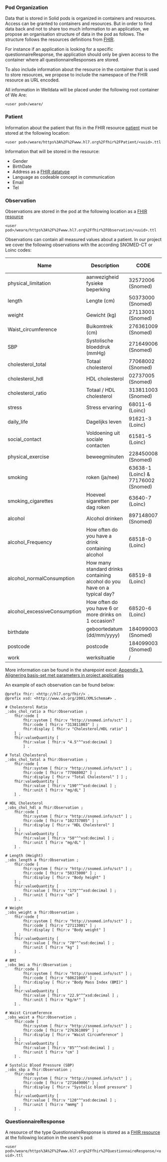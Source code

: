 ### Pod Organization
Data that is stored in Solid pods is organized in containers and resources. Access can be granted to containers and resources. But in order to find data back and not to share too much information to an application, we propose an organisation structure of data in the pod as follows. The structure follows the resources definitions from [FHIR](https://www.hl7.org/fhir/resourcelist.html). 

For instance if an application is looking for a specific questionnaireResponse, the application should only be given access to the container where all questionnaireResponses are stored. 

To also include information about the resource in the container that is used to store resources, we propose to include the namespace of the FHIR resource as URL encoded.

All information in Welldata will be placed under the following root container of We Are:

`<user pod>/weare/`


### Patient

Information about the patient that fits in the FHIR resource [patient](https://www.hl7.org/fhir/patient.html) must be stored at the following location:

`<user pod>/weare/https%3A%2F%2Fwww.hl7.org%2Ffhir%2FPatient/<uuid>.ttl`

Information that will be stored in the resource:
- Gender
- BirthDate
- Address as a [FHIR datatype](https://build.fhir.org/datatypes.html#Address)
- Language as codeable concept in communication
- Email 
- Tel

### Observation
Observations are stored in the pod at the following location as a [FHIR resource](https://www.hl7.org/fhir/observation.html)

`<user pod>/weare/https%3A%2F%2Fwww.hl7.org%2Ffhir%2FObservation/<uuid>.ttl`

Observations can contain all measured values about a patient. In our project we cover the following observations with the according SNOMED-CT or Loinc codes:

| Name | Description | CODE | Intake vragenlijst | GGDM | Zipster | Selfcare |
| -------- | -------- | -------- | -------- | -------- | -------- | -------- |
| physical_limitation	| aanwezigheid fysieke beperking | 32572006 (Snomed) | x |  | x |  |
| length | Lengte (cm) | 50373000 (Snomed) | x | x |  | x |
| weight | Gewicht (kg) | 27113001 (Snomed) | x | x |  | x |
| Waist_circumference | Buikomtrek  (cm) | 276361009 (Snomed) |  | x |  | x |
| SBP | Systolische bloeddruk (mmHg) | 271649006 (Snomed) |  | x |  | x |
| cholesterol_total	| Totaal cholesterol | 77068002 (Snomed) |   | x |  | x |
| cholesterol_hdl | HDL cholesterol | 02737005 (Snomed) |  | x |  | x |
| cholesterol_ratio	| Totaal / HDL cholesterol | 313811003 (Snomed) |  | x |  | x |
| stress | Stress ervaring | 68011-6 (Loinc) | x | | x | | 
| daily_life | Dagelijks leven | 91621-3 (Loinc) | x | |  | x | 
| social_contact | Voldoening uit sociale contacten | 61581-5 (Loinc) | x | | x | x | 
| physical_exercise | beweegminuten | 228450008 (Snomed) | x | x | | x | 
| smoking | roken (ja/nee) | 63638-1	(Loinc) & 77176002 (Snomed) | x | x | | | 
| smoking_cigarettes | Hoeveel sigaretten per dag roken | 63640-7	(Loinc) | x | x | | | 
| alcohol | Alcohol drinken | 897148007 (Snomed)	| x | x | | | 
| alcohol_Frequency | How often do you have a drink containing alcohol | 68518-0	(Loinc) | x | x | | | 
| alcohol_normalConsumption | How many standard drinks containing alcohol do you have on a typical day? | 68519-8	(Loinc) | x | x | | | 
| alcohol_excessiveConsumption | How often do you have 6 or more drinks on 1 occasion? | 68520-6 (Loinc) | x | x | | | 
| birthdate | geboortedatum (dd/mm/yyyy) | 184099003 (Snomed) | x | x | x | | 
| postcode | postcode | 184099003 (Snomed) | x | x | x | | 
| work | werksituatie | / | x | | x | | 

More information can be found in the sharepoint excel: [Appendix 3. Alignering basis-set met parameters in project applicaties](https://vitoresearch.sharepoint.com/:x:/r/sites/21309-mydata4ourhealth2/Shared%20Documents/General/01%20Werkpakketten/WP3/A.3.1/Deliverables%2031-05-2025/Appendix%203.%20Alignering%20basis-set%20met%20parameters%20in%20project%20applicaties.xlsx?d=w12efbd9a8b924a709fa4dca1e92a1b84&csf=1&web=1&e=gslaTs)




An example of each observation can be found below:

```
@prefix fhir: <http://hl7.org/fhir/> .
@prefix xsd: <http://www.w3.org/2001/XMLSchema#> .
 
# Cholesterol Ratio
_:obs_chol_ratio a fhir:Observation ;
    fhir:code [
        fhir:system [ fhir:v "http://snomed.info/sct" ] ;
        fhir:code [ fhir:v "313811003" ] ;
        fhir:display [ fhir:v "Cholesterol/HDL ratio" ]
    ] ;
    fhir:valueQuantity [
        fhir:value [ fhir:v "4.5"^^xsd:decimal ]
        ] .
 
# Total Cholesterol
_:obs_chol_total a fhir:Observation ;
    fhir:code [
        fhir:system [ fhir:v "http://snomed.info/sct" ] ;
        fhir:code [ fhir:v "77068002" ] ;
        fhir:display [ fhir:v "Total Cholesterol" ] ] ;
    fhir:valueQuantity [
        fhir:value [ fhir:v "190"^^xsd:decimal ] ;
        fhir:unit [ fhir:v "mg/dL" ]
    ] .
 
# HDL Cholesterol
_:obs_chol_hdl a fhir:Observation ;
    fhir:code [
        fhir:system [ fhir:v "http://snomed.info/sct" ] ;
        fhir:code [ fhir:v "102737005" ] ;
        fhir:display [ fhir:v "HDL Cholesterol" ]
    ] ;
    fhir:valueQuantity [
        fhir:value [ fhir:v "50"^^xsd:decimal ] ;
        fhir:unit [ fhir:v "mg/dL" ]
    ] .
 
# Length (Height)
_:obs_length a fhir:Observation ;
    fhir:code [
        fhir:system [ fhir:v "http://snomed.info/sct" ] ;
        fhir:code [ fhir:v "50373000" ] ;
        fhir:display [ fhir:v "Body height" ]
    ] ;
    fhir:valueQuantity [
        fhir:value [ fhir:v "175"^^xsd:decimal ] ;
        fhir:unit [ fhir:v "cm" ]
    ] .
 
# Weight
_:obs_weight a fhir:Observation ;
    fhir:code [
        fhir:system [ fhir:v "http://snomed.info/sct" ] ;
        fhir:code [ fhir:v "27113001" ] ;
        fhir:display [ fhir:v "Body weight" ]
    ] ;
    fhir:valueQuantity [
        fhir:value [ fhir:v "70"^^xsd:decimal ] ;
        fhir:unit [ fhir:v "kg" ]
    ] .
 
# BMI
_:obs_bmi a fhir:Observation ;
    fhir:code [
        fhir:system [ fhir:v "http://snomed.info/sct" ] ;
        fhir:code [ fhir:v "60621009" ] ;
        fhir:display [ fhir:v "Body Mass Index (BMI)" ]
    ] ;
    fhir:valueQuantity [
        fhir:value [ fhir:v "22.9"^^xsd:decimal ] ;
        fhir:unit [ fhir:v "kg/m²" ]
    ] .
 
# Waist Circumference
_:obs_waist a fhir:Observation ;
    fhir:code [
        fhir:system [ fhir:v "http://snomed.info/sct" ] ;
        fhir:code [ fhir:v "276361009" ] ;
        fhir:display [ fhir:v "Waist Circumference" ]
    ] ;
    fhir:valueQuantity [
        fhir:value [ fhir:v "85"^^xsd:decimal ] ;
        fhir:unit [ fhir:v "cm" ]
    ] .
 
# Systolic Blood Pressure (SBP)
_:obs_sbp a fhir:Observation ;
    fhir:code [
        fhir:system [ fhir:v "http://snomed.info/sct" ] ;
        fhir:code [ fhir:v "271649006" ] ;
        fhir:display [ fhir:v "Systolic blood pressure" ]
    ] ;
    fhir:valueQuantity [
        fhir:value [ fhir:v "120"^^xsd:decimal ] ;
        fhir:unit [ fhir:v "mmHg" ]
    ] .
```

### QuestionnaireResponse

A resource of the type QuestionnaireResponse is stored as a [FHIR resource](https://www.hl7.org/fhir/questionnaireresponse.html) at the following location in the users's pod: 

`<user pod>/weare/https%3A%2F%2Fwww.hl7.org%2Ffhir%2FQuestionnaireResponse/<uuid>.ttl`
